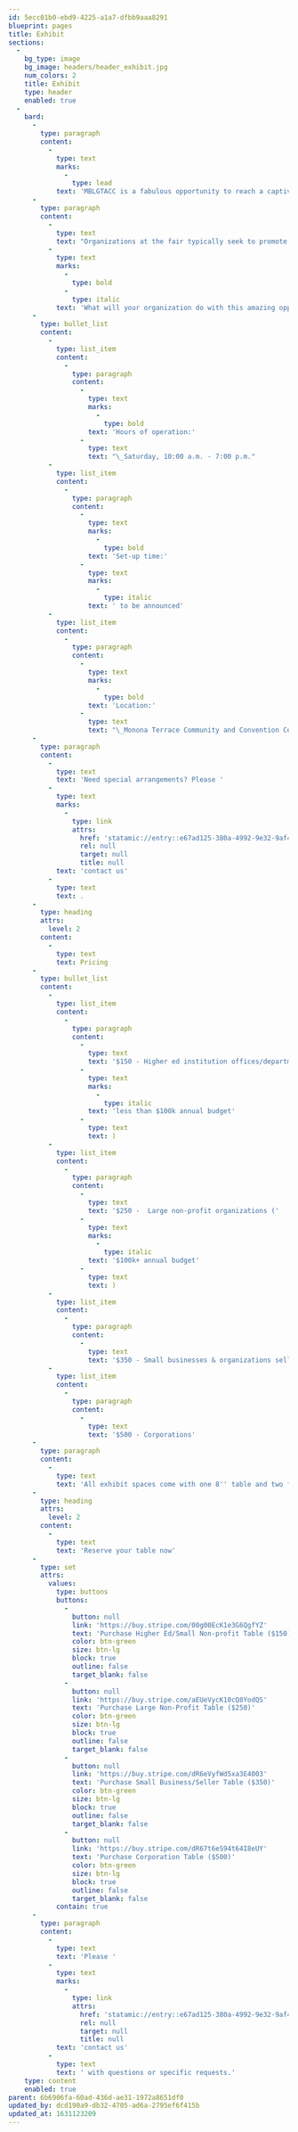 ```yaml
---
id: 5ecc01b0-ebd9-4225-a1a7-dfbb9aaa8291
blueprint: pages
title: Exhibit
sections:
  -
    bg_type: image
    bg_image: headers/header_exhibit.jpg
    num_colors: 2
    title: Exhibit
    type: header
    enabled: true
  -
    bard:
      -
        type: paragraph
        content:
          -
            type: text
            marks:
              -
                type: lead
            text: 'MBLGTACC is a fabulous opportunity to reach a captive audience of 2,000+ LGBTQIA+ students and student leaders from around the Midwest.'
      -
        type: paragraph
        content:
          -
            type: text
            text: "Organizations at the fair typically seek to promote opportunities, sell merchandise, or reach out to an amazing group of college students and their advisors.\_"
          -
            type: text
            marks:
              -
                type: bold
              -
                type: italic
            text: 'What will your organization do with this amazing opportunity?'
      -
        type: bullet_list
        content:
          -
            type: list_item
            content:
              -
                type: paragraph
                content:
                  -
                    type: text
                    marks:
                      -
                        type: bold
                    text: 'Hours of operation:'
                  -
                    type: text
                    text: "\_Saturday, 10:00 a.m. - 7:00 p.m."
          -
            type: list_item
            content:
              -
                type: paragraph
                content:
                  -
                    type: text
                    marks:
                      -
                        type: bold
                    text: 'Set-up time:'
                  -
                    type: text
                    marks:
                      -
                        type: italic
                    text: ' to be announced'
          -
            type: list_item
            content:
              -
                type: paragraph
                content:
                  -
                    type: text
                    marks:
                      -
                        type: bold
                    text: 'Location:'
                  -
                    type: text
                    text: "\_Monona Terrace Community and Convention Center"
      -
        type: paragraph
        content:
          -
            type: text
            text: 'Need special arrangements? Please '
          -
            type: text
            marks:
              -
                type: link
                attrs:
                  href: 'statamic://entry::e67ad125-380a-4992-9e32-9af4bb9e3853'
                  rel: null
                  target: null
                  title: null
            text: 'contact us'
          -
            type: text
            text: .
      -
        type: heading
        attrs:
          level: 2
        content:
          -
            type: text
            text: Pricing
      -
        type: bullet_list
        content:
          -
            type: list_item
            content:
              -
                type: paragraph
                content:
                  -
                    type: text
                    text: '$150 - Higher ed institution offices/departments & small non-profits ('
                  -
                    type: text
                    marks:
                      -
                        type: italic
                    text: 'less than $100k annual budget'
                  -
                    type: text
                    text: )
          -
            type: list_item
            content:
              -
                type: paragraph
                content:
                  -
                    type: text
                    text: '$250 -  Large non-profit organizations ('
                  -
                    type: text
                    marks:
                      -
                        type: italic
                    text: '$100k+ annual budget'
                  -
                    type: text
                    text: )
          -
            type: list_item
            content:
              -
                type: paragraph
                content:
                  -
                    type: text
                    text: '$350 - Small businesses & organizations selling items at the fair'
          -
            type: list_item
            content:
              -
                type: paragraph
                content:
                  -
                    type: text
                    text: '$500 - Corporations'
      -
        type: paragraph
        content:
          -
            type: text
            text: 'All exhibit spaces come with one 8'' table and two folding chairs. Exhibitors are responsible for supplying any desired table linens. Exhibit spaces are in prominent, high-traffic locations, and exhibitors are responsible for the security and storage of their property.'
      -
        type: heading
        attrs:
          level: 2
        content:
          -
            type: text
            text: 'Reserve your table now'
      -
        type: set
        attrs:
          values:
            type: buttons
            buttons:
              -
                button: null
                link: 'https://buy.stripe.com/00g00EcK1e3G6QgfYZ'
                text: 'Purchase Higher Ed/Small Non-profit Table ($150)'
                color: btn-green
                size: btn-lg
                block: true
                outline: false
                target_blank: false
              -
                button: null
                link: 'https://buy.stripe.com/aEUeVycK10cQ8YodQS'
                text: 'Purchase Large Non-Profit Table ($250)'
                color: btn-green
                size: btn-lg
                block: true
                outline: false
                target_blank: false
              -
                button: null
                link: 'https://buy.stripe.com/dR6eVyfWd5xa3E4003'
                text: 'Purchase Small Business/Seller Table ($350)'
                color: btn-green
                size: btn-lg
                block: true
                outline: false
                target_blank: false
              -
                button: null
                link: 'https://buy.stripe.com/dR67t6eS94t64I8eUY'
                text: 'Purchase Corporation Table ($500)'
                color: btn-green
                size: btn-lg
                block: true
                outline: false
                target_blank: false
            contain: true
      -
        type: paragraph
        content:
          -
            type: text
            text: 'Please '
          -
            type: text
            marks:
              -
                type: link
                attrs:
                  href: 'statamic://entry::e67ad125-380a-4992-9e32-9af4bb9e3853'
                  rel: null
                  target: null
                  title: null
            text: 'contact us'
          -
            type: text
            text: ' with questions or specific requests.'
    type: content
    enabled: true
parent: 6b6906fa-60ad-436d-ae31-1972a8651df0
updated_by: dcd190a9-db32-4705-ad6a-2795ef6f415b
updated_at: 1631123209
---
```

